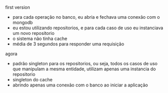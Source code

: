 first version
- para cada operação no banco, eu abria e fechava uma conexão com o mongodb
- eu estou utilizando repositorios, e para cada caso de uso eu instanciava um novo repositorio
- o sistema não tinha cache
- média de 3 segundos para responder uma requisição


agora
- padrão singleton para os repositorios, ou seja, todos os casos de uso que manipulam a mesma entidade, utilizam apenas uma instancia do repositorio
- singleton do cache
- abrindo apenas uma conexão com o banco ao iniciar a aplicação